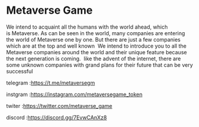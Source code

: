 # Metaverse Game
We intend to acquaint all the humans with the world ahead, which is Metaverse.
As can be seen in the world, many companies are entering the world of Metaverse one by one.
But there are just a few companies which are at the top and well known 
We intend to introduce you to all the Metaverse companies around the world and their unique feature because the next generation is coming. 
like the advent of the internet, there are some unknown companies with grand plans for their future that can be very successful

telegram :https://t.me/metaversegm

instgram :https://instagram.com/metaversegame_token

twiter   :https://twitter.com/metaverse_game

discord  :https://discord.gg/7EvwCAnXz8


